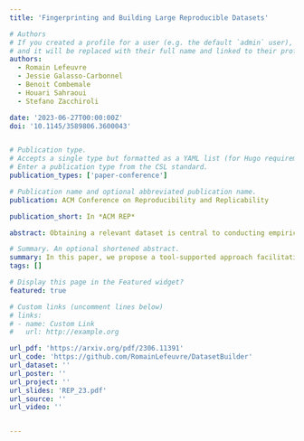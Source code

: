 ```yaml
---
title: 'Fingerprinting and Building Large Reproducible Datasets'

# Authors
# If you created a profile for a user (e.g. the default `admin` user), write the username (folder name) here
# and it will be replaced with their full name and linked to their profile.
authors:
  - Romain Lefeuvre
  - Jessie Galasso-Carbonnel
  - Benoit Combemale
  - Houari Sahraoui
  - Stefano Zacchiroli

date: '2023-06-27T00:00:00Z'
doi: '10.1145/3589806.3600043'


# Publication type.
# Accepts a single type but formatted as a YAML list (for Hugo requirements).
# Enter a publication type from the CSL standard.
publication_types: ['paper-conference']

# Publication name and optional abbreviated publication name.
publication: ACM Conference on Reproducibility and Replicability

publication_short: In *ACM REP*

abstract: Obtaining a relevant dataset is central to conducting empirical studies in software engineering. However, in the context of mining software repositories, the lack of appropriate tooling for large scale mining tasks hinders the creation of new datasets. Moreover, limitations related to data sources that change over time (e.g., code bases) and the lack of documentation of extraction processes make it difficult to reproduce datasets over time. This threatens the quality and reproducibility of empirical studies.In this paper, we propose a tool-supported approach facilitating the creation of large tailored datasets while ensuring their reproducibility. We leveraged all the sources feeding the Software Heritage append-only archive which are accessible through a unified programming interface to outline a reproducible and generic extraction process. We propose a way to define a unique fingerprint to characterize a dataset which, when provided to the extraction process, ensures that the same dataset will be extracted.We demonstrate the feasibility of our approach by implementing a prototype. We show how it can help reduce the limitations researchers face when creating or reproducing datasets. 

# Summary. An optional shortened abstract.
summary: In this paper, we propose a tool-supported approach facilitating the creation of large tailored datasets while ensuring their reproducibility. We leveraged all the sources feeding the Software Heritage append-only archive which are accessible through a unified programming interface to outline a reproducible and generic extraction process.
tags: []

# Display this page in the Featured widget?
featured: true

# Custom links (uncomment lines below)
# links:
# - name: Custom Link
#   url: http://example.org

url_pdf: 'https://arxiv.org/pdf/2306.11391'
url_code: 'https://github.com/RomainLefeuvre/DatasetBuilder'
url_dataset: ''
url_poster: ''
url_project: ''
url_slides: 'REP_23.pdf'
url_source: ''
url_video: ''


---
```

